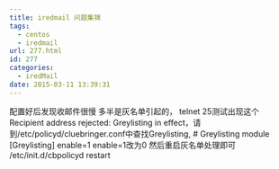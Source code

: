 ```yaml
---
title: iredmail 问题集锦
tags:
  - centos
  - iredmail
url: 277.html
id: 277
categories:
  - iredMail
date: 2015-03-11 13:39:31
---
```


配置好后发现收邮件很慢 多半是灰名单引起的， telnet 25测试出现这个Recipient address rejected: Greylisting in effect，请到/etc/policyd/cluebringer.conf中查找Greylisting, # Greylisting module \[Greylisting\] enable=1 enable=1改为0 然后重启灰名单处理即可 /etc/init.d/cbpolicyd restart